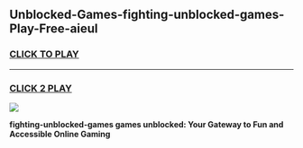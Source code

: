 
## Unblocked-Games-fighting-unblocked-games-Play-Free-aieul
<h3>
<a href="https://premium76.site?title=fighting-unblocked-games&ref=19M">CLICK TO PLAY</a></h3>
<hr>

<h3>
<a href="https://premium76.site?title=fighting-unblocked-games&ref=19M">CLICK 2 PLAY</a>
  
</h3>

<a href="https://premium76.site?title=fighting-unblocked-games&ref=19M"><img src="https://clearcache.store/games.png"></a>


**fighting-unblocked-games games unblocked: Your Gateway to Fun and Accessible Online Gaming**
